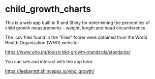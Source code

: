 # child_growth_charts
This is a web app built in R and Shiny for determining the percentiles of child growth measurements - weight, length and head circumference.

The .csv files found in the "Files" folder were obtained from the World Health Organization (WHO) website:

https://www.who.int/tools/child-growth-standards/standards/

You can see and interact with the app here:

https://leebarrett.shinyapps.io/who_growth/
